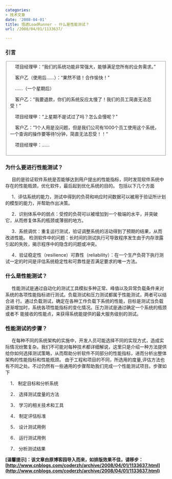 ```yaml
---
categories:
- 技术文章
date: '2008-04-01'
title: 悟透LoadRunner - 什么是性能测试？
url: /2008/04/01/1133637/

---
```



### 引言

<fieldset>&nbsp;&nbsp;&nbsp; 项目经理甲：&#8220;我们的系统功能非常强大，能够满足您所有的业务需求。&#8221;

&nbsp;&nbsp;&nbsp; 客户乙（使用后&#8230;&#8230;）：&#8220;果然不错！合作愉快！&#8221;

&nbsp;&nbsp;&nbsp; &#8230;&#8230;（一个星期后）

&nbsp;&nbsp;&nbsp; 客户乙：&#8220;我要退款，你们的系统反应太慢了！我们的员工简直无法忍受！&#8221; 

&nbsp;&nbsp;&nbsp; 项目经理甲：&#8220;上星期不是试过了吗？怎么会慢呢？&#8221;

&nbsp;&nbsp;&nbsp; 客户乙：&#8221;1个人用是没问题，但是我们公司有1000个员工使用这个系统，一个查询的操作要等待1分钟，简直无法忍受！！&#8220; 

&nbsp;&nbsp;&nbsp; 项目经理甲：&#8230;&#8230;
</fieldset>

### 为什么要进行性能测试？

&nbsp;&nbsp;&nbsp;&nbsp;
目的是验证软件系统是否能够达到用户提出的性能指标，同时发现软件系统中存在的性能瓶颈，优化软件，最后起到优化系统的目的。
包括以下几个方面

&nbsp; &nbsp;&nbsp; 1．评估系统的能力，测试中得到的负荷和响应时间数据可以被用于验证所计划的模型的能力，并帮助作出决策。

&nbsp;&nbsp;&nbsp;&nbsp; 2．识别体系中的弱点：受控的负荷可以被增加到一个极端的水平，并突破它，从而修复体系的瓶颈或薄弱的地方。

&nbsp;&nbsp;&nbsp;&nbsp; 3．系统调优：重复运行测试，验证调整系统的活动得到了预期的结果，从而改进性能。
检测软件中的问题：长时间的测试执行可导致程序发生由于内存泄露引起的失败，揭示程序中的隐含的问题或冲突。

&nbsp;&nbsp;&nbsp;&nbsp; 4．验证稳定性（resilience）可靠性（reliability）：在一个生产负荷下执行测试一定的时间是评估系统稳定性和可靠性是否满足要求的唯一方法。

### 什么是性能测试？

&nbsp;&nbsp;&nbsp;&nbsp;
性能测试是通过自动化的测试工具模拟多种正常、峰值以及异常负载条件来对系统的各项性能指标进行测试。负载测试和压力测试都属于性能测试，两者可以结合进
行。通过负载测试，确定在各种工作负载下系统的性能，目标是测试当负载逐渐增加时，系统各项性能指标的变化情况。压力测试是通过确定一个系统的瓶颈或者不
能接收的性能点，来获得系统能提供的最大服务级别的测试。

### 性能测试的步骤？

&nbsp;&nbsp;&nbsp;&nbsp;
在每种不同的系统架构的实施中，开发人员可能选择不同的实现方式，造成实际情况纷繁复杂。我们不可能对每种技术都详细解说，这里只是介绍一种方法提供给你如何选择测试策略，从而帮助分析软件不同部分的性能指标，进而分析出整体架构的性能指标和性能瓶颈。
由于工程和项目的不同，所选用的度量,评估方法也有不同之处。不过仍然有一些通用的步骤帮助我们完成一个性能测试项目。步骤如下

&nbsp;&nbsp;&nbsp; 1．  制定目标和分析系统

&nbsp;&nbsp;&nbsp; 2．  选择测试度量的方法

&nbsp;&nbsp;&nbsp; 3．  学习的相关技术和工具

&nbsp;&nbsp;&nbsp; 4．  制定评估标准

&nbsp;&nbsp;&nbsp; 5．  设计测试用例

&nbsp;&nbsp;&nbsp; 6．  运行测试用例

&nbsp;&nbsp;&nbsp; 7．  分析测试结果

**[温馨提示]：该文章由原博客园导入而来，如排版效果不佳，请移步：[http://www.cnblogs.com/coderzh/archive/2008/04/01/1133637.html](http://www.cnblogs.com/coderzh/archive/2008/04/01/1133637.html)**